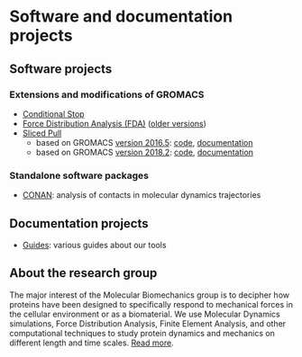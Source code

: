 # Software and documentation projects

## Software projects

### Extensions and modifications of GROMACS

- [Conditional Stop](https://github.com/HITS-MBM/gromacs-developments)
- [Force Distribution Analysis (FDA)](https://github.com/HITS-MBM/gromacs-fda) ([older versions](https://github.com/HITS-MBM/fda-archive))
- [Sliced Pull](https://github.com/HITS-MBM/gromacs-developments)
    - based on GROMACS [version 2016.5](http://manual.gromacs.org/documentation/2016.5/ReleaseNotes/): [code](https://github.com/HITS-MBM/gromacs-developments/tree/sliced-pull-release-2016), [documentation](/gromacs-documentation/sliced-pull/2016.5/user-guide/mdp-options.html#com-pulling)
    - based on GROMACS [version 2018.2](http://manual.gromacs.org/documentation/2018.2/release-notes/): [code](https://github.com/HITS-MBM/gromacs-developments/tree/sliced-pull-release-2018), [documentation](/gromacs-documentation/sliced-pull/2018.2/user-guide/mdp-options.html#com-pulling)

### Standalone software packages

- [CONAN](/conan/): analysis of contacts in molecular dynamics trajectories

## Documentation projects

- [Guides](/guides/): various guides about our tools

## About the research group

The major interest of the Molecular Biomechanics group is to decipher how proteins have been designed to specifically respond to mechanical forces in the cellular environment or as a biomaterial. We use Molecular Dynamics simulations, Force Distribution Analysis, Finite Element Analysis, and other computational techniques to study protein dynamics and mechanics on different length and time scales. [Read more](https://www.h-its.org/en/research/mbm/).

